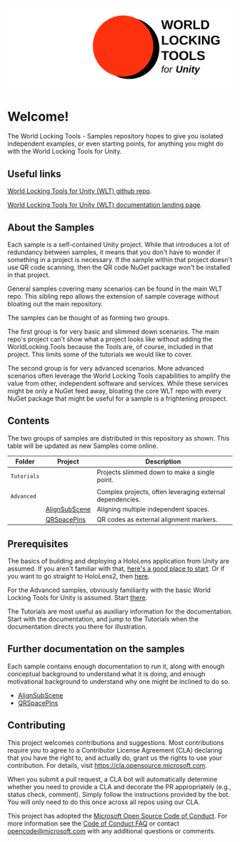 <img src="DocGen/Images/WorldLockingTools.svg">

# Welcome!

The World Locking Tools - Samples repository hopes to give you isolated independent examples, or even starting points, for anything you might do with the World Locking Tools for Unity.

## Useful links

[World Locking Tools for Unity (WLT) github repo](https://github.com/microsoft/MixedReality-WorldLockingTools-Unity).

[World Locking Tools for Unity (WLT) documentation landing page](https://microsoft.github.io/MixedReality-WorldLockingTools-Unity/README.html).

## About the Samples

Each sample is a self-contained Unity project. While that introduces a lot of redundancy between samples, it means that you don't have to wonder if something in a project is necessary. If the sample within that project doesn't use QR code scanning, then the QR code NuGet package won't be installed in that project.

General samples covering many scenarios can be found in the main WLT repo. This sibling repo allows the extension of sample coverage without bloating out the main repository. 

The samples can be thought of as forming two groups.

The first group is for very basic and slimmed down scenarios. The main repo's project can't show what a project looks like without adding the WorldLocking.Tools because the Tools are, of course, included in that project. This limits some of the tutorials we would like to cover.

The second group is for very advanced scenarios. More advanced scenarios often leverage the World Locking Tools capabilities to amplify the value from other, independent software and services. While these services might be only a NuGet feed away, bloating the core WLT repo with every NuGet package that might be useful for a sample is a frightening prospect.

## Contents

The two groups of samples are distributed in this repository as shown. This table will be updated as new Samples come online.

| Folder     | Project       | Description                                               |
|------------|---------------|-----------------------------------------------------------|
| `Tutorials`|               | Projects slimmed down to make a single point.             |
|            |               |                                                           |
| `Advanced` |               | Complex projects, often leveraging external dependencies. |
|            | [AlignSubScene](DocGen/Documentation/Advanced/AlignSubScene/AlignSubScene.md) | Aligning multiple independent spaces.                    |
|            | [QRSpacePins](DocGen/Documentation/Advanced/QRSpacePins/QRSpacePins.md)   | QR codes as external alignment markers.                  |

## Prerequisites

The basics of building and deploying a HoloLens application from Unity are assumed. If you aren't familiar with that, [here's a good place to start](https://docs.microsoft.com/en-us/windows/mixed-reality/holograms-101). Or if you want to go straight to HoloLens2, then [here](https://docs.microsoft.com/en-us/windows/mixed-reality/mrlearning-base).

For the Advanced samples, obviously familiarity with the basic World Locking Tools for Unity is assumed. Start [there](https://microsoft.github.io/MixedReality-WorldLockingTools-Unity/DocGen/Documentation/GettingStartedWithWorldLocking.html).

The Tutorials are most useful as auxiliary information for the documentation. Start with the documentation, and jump to the Tutorials when the documentation directs you there for illustration.

## Further documentation on the samples

Each sample contains enough documentation to run it, along with enough conceptual background to understand what it is doing, and enough motivational background to understand why one might be inclined to do so. 

  * [AlignSubScene](DocGen/Documentation/Advanced/AlignSubScene/AlignSubScene.md) 
  * [QRSpacePins](DocGen/Documentation/Advanced/QRSpacePins/QRSpacePins.md)

## Contributing

This project welcomes contributions and suggestions.  Most contributions require you to agree to a
Contributor License Agreement (CLA) declaring that you have the right to, and actually do, grant us
the rights to use your contribution. For details, visit https://cla.opensource.microsoft.com.

When you submit a pull request, a CLA bot will automatically determine whether you need to provide
a CLA and decorate the PR appropriately (e.g., status check, comment). Simply follow the instructions
provided by the bot. You will only need to do this once across all repos using our CLA.

This project has adopted the [Microsoft Open Source Code of Conduct](https://opensource.microsoft.com/codeofconduct/).
For more information see the [Code of Conduct FAQ](https://opensource.microsoft.com/codeofconduct/faq/) or
contact [opencode@microsoft.com](mailto:opencode@microsoft.com) with any additional questions or comments.
